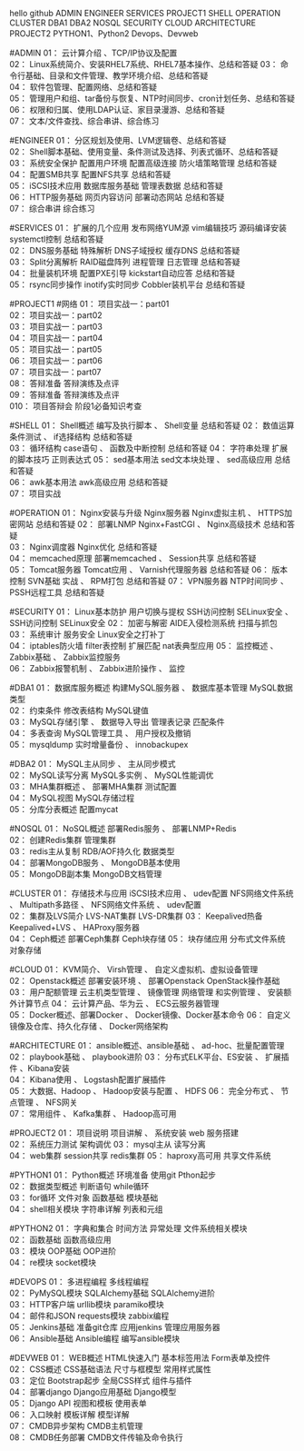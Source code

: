 hello github
ADMIN
ENGINEER
SERVICES
PROJECT1
SHELL
OPERATION
CLUSTER
DBA1
DBA2
NOSQL
SECURITY
CLOUD
ARCHITECTURE
PROJECT2
PYTHON1、Python2
Devops、Devweb

#ADMIN
01： 云计算介绍 、TCP/IP协议及配置	
02： Linux系统简介、安装RHEL7系统、RHEL7基本操作、总结和答疑	
03： 命令行基础、目录和文件管理、教学环境介绍、总结和答疑	
04： 软件包管理、配置网络、总结和答疑	
05： 管理用户和组、tar备份与恢复、NTP时间同步、cron计划任务、总结和答疑	
06： 权限和归属、使用LDAP认证、家目录漫游、总结和答疑	
07： 文本/文件查找、综合串讲、综合练习	 
  
#ENGINEER
01： 分区规划及使用、LVM逻辑卷、总结和答疑	
02： Shell脚本基础、使用变量、条件测试及选择、列表式循环、总结和答疑	
03： 系统安全保护 配置用户环境 配置高级连接 防火墙策略管理 总结和答疑	
04： 配置SMB共享 配置NFS共享 总结和答疑	
05： iSCSI技术应用 数据库服务基础 管理表数据 总结和答疑	
06： HTTP服务基础 网页内容访问 部署动态网站 总结和答疑	
07： 综合串讲 综合练习	

#SERVICES
01： 扩展的几个应用 发布网络YUM源 vim编辑技巧 源码编译安装 systemctl控制 总结和答疑	
02： DNS服务基础 特殊解析 DNS子域授权 缓存DNS 总结和答疑	
03： Split分离解析 RAID磁盘阵列 进程管理 日志管理 总结和答疑	
04： 批量装机环境 配置PXE引导 kickstart自动应答 总结和答疑	
05： rsync同步操作 inotify实时同步 Cobbler装机平台 总结和答疑	

#PROJECT1  #网络
01： 项目实战一：part01	
02： 项目实战一：part02	
03： 项目实战一：part03	
04： 项目实战一：part04	
05： 项目实战一：part05	
06： 项目实战一：part06	  
07： 项目实战一：part07	 
08： 答辩准备 答辩演练及点评	
09： 答辩准备 答辩演练及点评	
010： 项目答辩会 阶段1必备知识考查	

#SHELL
01： Shell概述 编写及执行脚本 、 Shell变量 总结和答疑	
02： 数值运算 条件测试 、 if选择结构 总结和答疑	
03： 循环结构 case语句 、 函数及中断控制 总结和答疑	
04： 字符串处理 扩展的脚本技巧 正则表达式	
05： sed基本用法 sed文本块处理 、 sed高级应用 总结和答疑	
06： awk基本用法 awk高级应用 总结和答疑	
07： 项目实战	  

#OPERATION
01： Nginx安装与升级 Nginx服务器 Nginx虚拟主机 、 HTTPS加密网站 总结和答疑	
02： 部署LNMP Nginx+FastCGI 、 Nginx高级技术 总结和答疑	
03： Nginx调度器 Nginx优化 总结和答疑	
04： memcached原理 部署memcached 、 Session共享 总结和答疑	
05： Tomcat服务器 Tomcat应用 、 Varnish代理服务器 总结和答疑	
06： 版本控制 SVN基础 实战 、 RPM打包 总结和答疑	
07： VPN服务器 NTP时间同步 、 PSSH远程工具 总结和答疑

#SECURITY
01： Linux基本防护 用户切换与提权 SSH访问控制 SELinux安全 、 SSH访问控制 SELinux安全	
02： 加密与解密 AIDE入侵检测系统 扫描与抓包	
03： 系统审计 服务安全 Linux安全之打补丁	
04： iptables防火墙 filter表控制 扩展匹配 nat表典型应用	
05： 监控概述 、 Zabbix基础 、 Zabbix监控服务	
06： Zabbix报警机制 、 Zabbix进阶操作 、 监控	

#DBA1
01： 数据库服务概述 构建MySQL服务器 、 数据库基本管理 MySQL数据类型	
02： 约束条件 修改表结构 MySQL键值	
03： MySQL存储引擎 、 数据导入导出 管理表记录 匹配条件	
04： 多表查询 MySQL管理工具 、 用户授权及撤销	
05： mysqldump 实时增量备份 、 innobackupex
	
#DBA2
01： MySQL主从同步 、 主从同步模式	
02： MySQL读写分离 MySQL多实例 、 MySQL性能调优	
03： MHA集群概述 、 部署MHA集群 测试配置	
04： MySQL视图 MySQL存储过程	
05： 分库分表概述 配置mycat	

#NOSQL
01： NoSQL概述 部署Redis服务 、 部署LNMP+Redis	
02： 创建Redis集群 管理集群	
03： redis主从复制 RDB/AOF持久化 数据类型	
04： 部署MongoDB服务 、 MongoDB基本使用	
05： MongoDB副本集 MongoDB文档管理

#CLUSTER
01： 存储技术与应用 iSCSI技术应用 、 udev配置 NFS网络文件系统 、 Multipath多路径 、 NFS网络文件系统 、 udev配置	
02： 集群及LVS简介 LVS-NAT集群 LVS-DR集群	
03： Keepalived热备 Keepalived+LVS 、 HAProxy服务器	
04： Ceph概述 部署Ceph集群 Ceph块存储	
05： 块存储应用 分布式文件系统 对象存储	

#CLOUD
01： KVM简介、 Virsh管理 、 自定义虚拟机、虚拟设备管理	
02： Openstack概述 部署安装环境 、 部署Openstack OpenStack操作基础	
03： 用户配额管理 云主机类型管理 、 镜像管理 网络管理 和实例管理 、 安装额外计算节点	
04： 云计算产品、华为云 、 ECS云服务器管理	
05： Docker概述、部署Docker 、 Docker镜像、Docker基本命令	
06： 自定义镜像及仓库、持久化存储 、 Docker网络架构	

#ARCHITECTURE
01： ansible概述、ansible基础 、 ad-hoc、批量配置管理	
02： playbook基础 、 playbook进阶	
03： 分布式ELK平台、ES安装 、 扩展插件 、Kibana安装	
04： Kibana使用 、 Logstash配置扩展插件	
05： 大数据、Hadoop 、 Hadoop安装与配置 、 HDFS	
06： 完全分布式 、 节点管理 、 NFS网关	
07： 常用组件 、 Kafka集群 、 Hadoop高可用
	
#PROJECT2
01： 项目说明 项目讲解 、 系统安装 web 服务搭建	
02： 系统压力测试 架构调优	
03： mysql主从 读写分离	
04： web集群 session共享 redis集群	
05： haproxy高可用 共享文件系统	

#PYTHON1
01： Python概述 环境准备 使用git Pthon起步	  
02： 数据类型概述 判断语句 while循环	  
03： for循环 文件对象 函数基础 模块基础	  
04： shell相关模块 字符串详解 列表和元组

#PYTHON2
01： 字典和集合 时间方法 异常处理 文件系统相关模块	  
02： 函数基础 函数高级应用	  
03： 模块 OOP基础 OOP进阶	  
04： re模块 socket模块	  

#DEVOPS
01： 多进程编程 多线程编程	  
02： PyMySQL模块 SQLAlchemy基础 SQLAlchemy进阶	  
03： HTTP客户端 urllib模块 paramiko模块	  
04： 邮件和JSON requests模块 zabbix编程	  
05： Jenkins基础 准备git仓库 应用jenkins 管理应用服务器	  
06： Ansible基础 Ansible编程 编写ansible模块	  

#DEVWEB
01： WEB概述 HTML快速入门 基本标签用法 Form表单及控件	  
02： CSS概述 CSS基础语法 尺寸与框模型 常用样式属性	  
03： 定位 Bootstrap起步 全局CSS样式 组件与插件	  
04： 部署django Django应用基础 Django模型	  
05： Django API 视图和模板 使用表单	  
06： 入口映射 模板详解 模型详解	  
07： CMDB异步架构 CMDB主机管理	
08： CMDB任务部署 CMDB文件传输及命令执行
